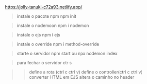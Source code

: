 https://jolly-tanuki-c72a93.netlify.app/
>instale o pacote npm
npm init

>instale o nodemoon 
npm i nodemon

>instale o ejs
npm i ejs

>instale o override
npm i method-override

>starte o servidor 
npm start ou npx nodemon index

>para fechar o servidor
ctr s


>>define a rota (ctrl c ctrl v)
>>define o controller(ctrl c ctrl v)
>>converter HTML em EJS 
>>altera o caminho no header

